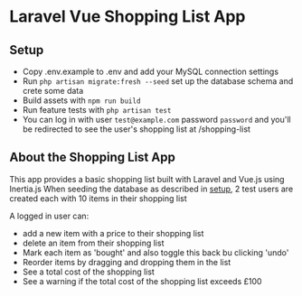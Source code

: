 # Laravel Vue Shopping List App

## Setup
- Copy .env.example to .env and add your MySQL connection settings
- Run `php artisan migrate:fresh --seed` set up the database schema and crete some data
- Build assets with `npm run build`
- Run feature tests with `php artisan test`
- You can log in with user `test@example.com` password `password` and you'll be redirected to see the user's shopping list at /shopping-list

## About the Shopping List App
This app provides a basic shopping list built with Laravel and Vue.js using Inertia.js
When seeding the database as described in [setup](#setup), 2 test users are created each with 10 items in their shopping list

A logged in user can:
- add a new item with a price to their shopping list
- delete an item from their shopping list
- Mark each item as 'bought' and also toggle this back bu clicking 'undo' 
- Reorder items by dragging and dropping them in the list
- See a total cost of the shopping list
- See a warning if the total cost of the shopping list exceeds £100
